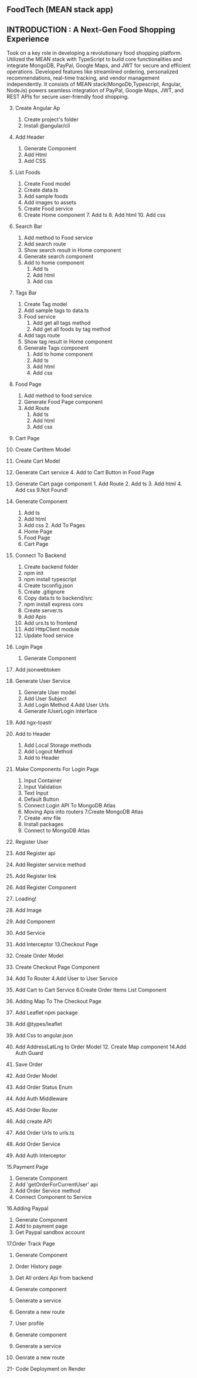 ## FoodTech (MEAN stack app) 
 ##  INTRODUCTION : A Next-Gen Food Shopping Experience
Took on a key role in developing a revolutionary food shopping platform. Utilized the MEAN stack with TypeScript to build core functionalities and integrate MongoDB, PayPal, Google Maps, and JWT for secure and efficient operations. Developed features like streamlined ordering, personalized recommendations, real-time tracking, and vendor management independently. It consists of  MEAN stack(MongoDb,Typescript, Angular, NodeJs) powers seamless integration of PayPal, Google Maps, JWT, and REST APIs for secure user-friendly food shopping.

3. Create Angular Ap
   1. Create project's folder
   2. Install @angular/cli
4. Add Header

    1. Generate Component
    2. Add Html
    3. Add CSS
5. List Foods
      1.  Create Food model
      2.  Create data.ts
      3. Add sample foods
      4. Add images to assets
      5.  Create Food service
      6.  Create Home component
       7. Add ts
       8. Add html
       10. Add css

6. Search Bar

    1. Add method to Food service
    2. Add search route
    3. Show search result in Home component
    4. Generate search component
    5. Add to home component
       1. Add ts
       2. Add html
       3. Add css
    
7. Tags Bar

    1. Create Tag model
    2. Add sample tags to data.ts
    3. Food service
        1. Add get all tags method
        2. Add get all foods by tag method
    4. Add tags route
    5. Show tag result in Home component
    6. Generate Tags component
        1. Add to home component
        2. Add ts
       3. Add html
       4. Add css


8. Food Page

   1. Add method to food service
   2. Generate Food Page component
   3. Add Route
       1. Add ts
       2. Add html
       3. Add css
8.  Cart Page

   1. Create CartItem Model
   2. Create Cart Model
   3. Generate Cart service
    4. Add to Cart Button in Food Page
   5. Generate Cart page component
     1.   Add Route
     2.   Add ts
      3.  Add html
      4.  Add css
9.Not Found!

   1. Generate Component
      1.  Add ts
      2. Add html
      3. Add css
    2. Add To Pages
       1. Home Page
       2. Food Page
       2. Cart Page

       
10. Connect To Backend

    1. Create backend folder
    2. npm init
    3. npm install typescript
    4. Create tsconfig.json
    5. Create .gitignore
    6. Copy data.ts to backend/src
    7. npm install express cors
    8. Create server.ts
    9. Add Apis
    10. Add urs.ts to frontend
    11. Add HttpClient module
    12. Update food service
11. Login Page

    1. Generate Component
   2. Add jsonwebtoken
   3. Generate User Service

      1.  Generate User model
       2. Add User Subject
       3. Add Login Method
        4.Add User Urls
       5. Generate IUserLogin interface
   4. Add ngx-toastr
  
  5.  Add to Header
       1. Add Local Storage methods
       2. Add Logout Method
       3. Add to Header
   6. Make Components For Login Page

       1. Input Container
       2. Input Validation
       3. Text Input
       4. Default Button
       5. Connect Login API To MongoDB Atlas
       6. Moving Apis into routers
        7.Create MongoDB Atlas
       8. Create .env file
       9. Install packages
       10. Connect to MongoDB Atlas
  

12. Register User

   1. Add Register api
   2. Add Register service method
   3. Add Register link
   4. Add Register Component
   5. Loading!

   6. Add Image
   7. Add Component
   8. Add Service
   9. Add Interceptor
13.Checkout Page

   1. Create Order Model
   2. Create Checkout Page Component
   3. Add To Router
    4.Add User to User Service
   5. Add Cart to Cart Service
   6.Create Order Items List Component
   7. Adding Map To The Checkout Page
   8. Add Leaflet npm package
   9. Add @types/leaflet
   10. Add Css to angular.json
   11. Add AddressLatLng to Order Model
    12. Create Map component
14.Add Auth Guard
15. Save Order
 1.   Add Order Model
 2.  Add Order Status Enum
 3.  Add Auth Middleware
 4.  Add Order Router
 5. Add create API
 6.  Add Order Urls to urls.ts
 7. Add Order Service
 8.  Add Auth Interceptor

15.Payment Page
   1. Generate Component
   2. Add 'getOrderForCurrentUser' api
   3. Add Order Service method
   4. Connect Component to Service

16.Adding Paypal
   1. Generate Component
   2. Add to payment page
   3. Get Paypal sandbox account
      
17.Order Track Page
  1. Generate Component

19. Order History page
   1. Get All orders Api from backend
   2. Generate component 
   3.  Generate a service 
   4. Genrate a new route 

20. User profile
   1.  Generate component 
   2.  Generate a service 
   3.  Genrate a new route 
      
21- Code Deployment on Render


